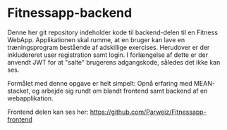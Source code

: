 # Fitnessapp-backend

Denne her git repository indeholder kode til backend-delen til en Fitness WebApp. Applikationen skal rumme, at en bruger kan lave en træningsprogram bestående af adskillige exercises. Herudover er der inkludereret user registration samt login. I forlængelse af dette er der anvendt JWT for at "salte" brugerens adgangskode, således det ikke kan ses. 

Formålet med denne opgave er helt simpelt: Opnå erfaring med MEAN-stacket, og arbejde sig rundt om blandt frontend samt backend af en webapplikation. 

Frontend delen kan ses her: https://github.com/Parweiz/Fitnessapp-frontend

